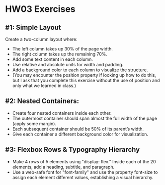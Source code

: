 # HW03 Exercises

## #1: Simple Layout
Create a two-column layout where:
- The left column takes up 30% of the page width.
- The right column takes up the remaining 70%.
- Add some text content in each column.
- Use relative and absolute units for width and padding.
- Add a background color to each column to visualize the structure.
- (You may encounter the position property if looking up how to do this, but I ask that you complete this exercise without the use of position and only what we learned in class.) 

## #2: Nested Containers: 
- Create four nested containers inside each other.
- The outermost container should span almost the full width of the page (apply some margin).
- Each subsequent container should be 50% of its parent’s width.
- Give each container a different background color for visualization.

## #3: Flexbox Rows & Typography Hierarchy 
- Make 4 rows of 5 elements using "display: flex." 
Inside each of the 20 elements, add a heading, subtitle, and paragraph. 
- Use a web-safe font for "font-family" and use the property font-size to assign each element different values, establishing a visual hierarchy.